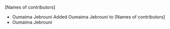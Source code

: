 [Names of contributors]
- Oumaima Jebrouni
Added Oumaima Jebrouni to [Names of contributors]
- Oumaima Jebrouni

